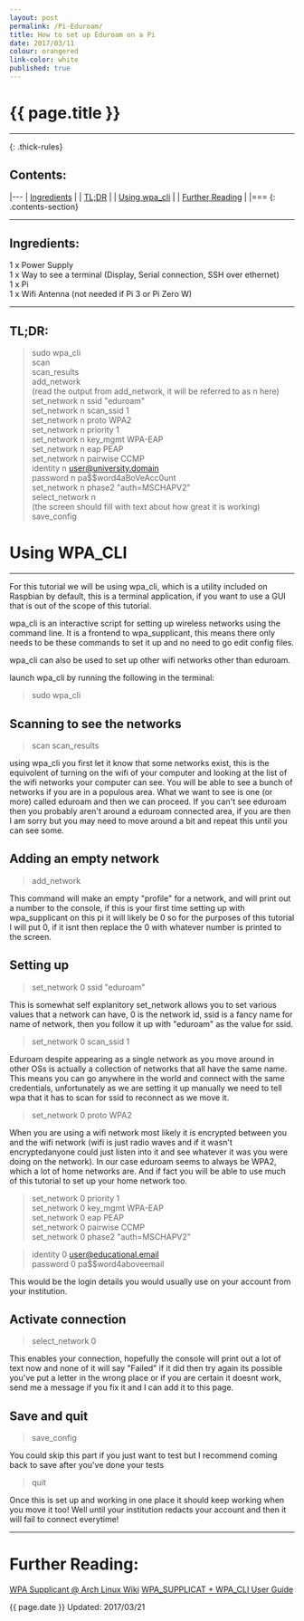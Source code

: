 ```yaml
---
layout: post
permalink: /Pi-Eduroam/
title: How to set up Eduroam on a Pi 
date: 2017/03/11
colour: orangered
link-color: white
published: true
---
```


# {{ page.title }} 

---
{: .thick-rules}


## Contents:

|---
| [Ingredients](#ingredients)			|
| [TL;DR](#tldr)				|
| [Using wpa_cli](#using-wpa_cli)		|
| [Further Reading](#further-reading)		|
|===
{: .contents-section}

---

## Ingredients:

1 x Power Supply  
1 x Way to see a terminal (Display, Serial connection, SSH over ethernet)  
1 x Pi  
1 x Wifi Antenna (not needed if Pi 3 or Pi Zero W)  

---

## TL;DR:

> sudo wpa_cli   
> scan  
> scan_results  
> add_network   
> (read the output from add_network, it will be referred to as n here)  
> set_network n ssid "eduroam"  
> set_network n scan_ssid 1  
> set_network n proto WPA2  
> set_network n priority 1   
> set_network n key_mgmt WPA-EAP   
> set_network n eap PEAP  
> set_network n pairwise CCMP  
> identity n user@university.domain  
> password n pa$$word4aBoVeAcc0unt  
> set_network n phase2 "auth=MSCHAPV2"  
> select_network n  
> (the screen should fill with text about how great it is working)  
> save_config  
 
# Using WPA_CLI

---

For this tutorial we will be using wpa_cli, which is a utility included on Raspbian by default, this is a terminal application, if you want to use a GUI that is out of the scope of this tutorial. 

wpa_cli is an interactive script for setting up wireless networks using the command line. It is a frontend to wpa_supplicant, this means there only needs to be these commands to set it up and no need to go edit config files. 

wpa_cli can also be used to set up other wifi networks other than eduroam.

launch wpa_cli by running the following in the terminal:

> sudo wpa_cli

## Scanning to see the networks

> scan
> scan_results

using wpa_cli you first let it know that some networks exist, this is the equivolent of turning on the wifi of your computer and looking at the list of the wifi networks your computer can see. You will be able to see a bunch of networks if you are in a populous area. What we want to see is one (or more) called eduroam and then we can proceed. If you can't see eduroam then you probably aren't around a eduroam connected area, if you are then I am sorry but you may need to move around a bit and repeat this until you can see some.

## Adding an empty network

> add_network

This command will make an empty "profile" for a network, and will print out a number to the console, if this is your first time setting up with wpa_supplicant on this pi it will likely be 0 so for the purposes of this tutorial I will put 0, if it isnt then replace the 0 with whatever number is printed to the screen. 

## Setting up

> set_network 0 ssid "eduroam"
 
This is somewhat self explanitory set_network allows you to set various values that a network can have, 0 is the network id, ssid is a fancy name for name of network, then you follow it up with "eduroam" as the value for ssid.

> set_network 0 scan_ssid 1 

Eduroam despite appearing as a single network as you move around in other OSs is actually a collection of networks that all have the same name. This means you can go anywhere in the world and connect with the same credentials, unfortunately as we are setting it up manually we need to tell wpa that it has to scan for ssid to reconnect as we move it. 

> set_network 0 proto WPA2

When you are using a wifi network most likely it is encrypted between you and the wifi network (wifi is just radio waves and if it wasn't encryptedanyone could just listen into it and see whatever it was you were doing on the network). 
In our case eduroam seems to always be WPA2, which a lot of home networks are. And if fact you will be able to use much of this tutorial to set up your home network too. 

> set_network 0 priority 1  
> set_network 0 key_mgmt WPA-EAP  
> set_network 0 eap PEAP  
> set_network 0 pairwise CCMP  
> set_network 0 phase2 "auth=MSCHAPV2"  

> identity 0 user@educational.email  
> password 0 pa$$word4aboveemail  

This would be the login details you would usually use on your account from your institution.

## Activate connection

> select_network 0

This enables your connection, hopefully the console will print out a lot of text now and none of it will say "Failed" if it did then try again its possible you've put a letter in the wrong place or if you are certain it doesnt work, send me a message if you fix it and I can add it to this page.

## Save and quit

> save_config

You could skip this part if you just want to test but I recommend coming back to save after you've done your tests

> quit

Once this is set up and working in one place it should keep working when you move it too! Well until your institution redacts your account and then it will fail to connect everytime! 

---

# Further Reading:

[WPA Supplicant @ Arch Linux Wiki](https://wiki.archlinux.org/index.php/Wpa_supplicant)
[WPA_SUPPLICAT + WPA_CLI User Guide](http://www.programgo.com/article/9886626445/)


{{ page.date }} Updated: 2017/03/21 
